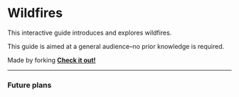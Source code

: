 # Wildfires



This interactive guide introduces and explores wildfires.

This guide is aimed at a general audience–no prior knowledge is required.

Made by forking [**Check it out!**](https://waveforms.surge.sh)

---

### Future plans
